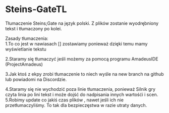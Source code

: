 # Steins-GateTL
Tłumaczenie Steins;Gate na język polski. Z plików zostanie wyodrębniony tekst i tłumaczony po kolei.<br>


Zasady tłumaczenia:
<br>
1.To co jest w nawiasach [] zostawiamy ponieważ dzięki temu mamy wyświetlanie tekstu<br>

2.Staramy się tłumaczyć jeśli możemy za pomocą programu AmadeusIDE (ProjectAmadeus)<br>

3.Jak ktoś z ekpy zrobi tłumaczenie to niech wyśle na new branch na github lub powiadomi na Discordzie.<br>

4.Staramy się nie wychodzić poza linie tłumaczenia, ponieważ Silnik gry czyta linia po lini tekst i może dojść do nadpisania innych wartośći i scen.
5.Robimy update co jakiś czas plików , nawet jeśli ich nie przetłumaczyliśmy. To tak dla bezpieczęstwa w razie utraty danych.

